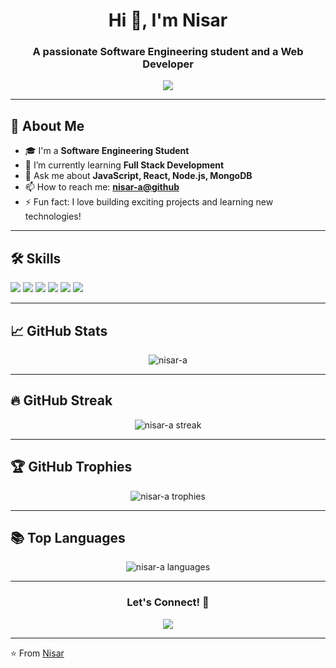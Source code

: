 <h1 align="center">Hi 👋, I'm Nisar</h1>
<h3 align="center">A passionate Software Engineering student and a Web Developer</h3>

<p align="center">
  <img src="https://readme-typing-svg.herokuapp.com?font=Roboto&size=24&color=00ADB5&center=true&vCenter=true&width=500&height=50&lines=Web+Developer;Full+Stack+Enthusiast;Always+learning+new+things!">
</p>

---

## 🚀 About Me
- 🎓 I'm a **Software Engineering Student**
- 🌱 I’m currently learning **Full Stack Development**
- 💬 Ask me about **JavaScript, React, Node.js, MongoDB**
- 📫 How to reach me: **[nisar-a@github](https://github.com/nisar-a)**
- ⚡ Fun fact: I love building exciting projects and learning new technologies!

---

## 🛠️ Skills

<p align="left">
  <img src="https://img.shields.io/badge/HTML5-E34F26?style=for-the-badge&logo=html5&logoColor=white"/>
  <img src="https://img.shields.io/badge/CSS3-1572B6?style=for-the-badge&logo=css3&logoColor=white"/>
  <img src="https://img.shields.io/badge/JavaScript-F7DF1E?style=for-the-badge&logo=javascript&logoColor=black"/>
  <img src="https://img.shields.io/badge/React-20232A?style=for-the-badge&logo=react&logoColor=61DAFB"/>
  <img src="https://img.shields.io/badge/Node.js-339933?style=for-the-badge&logo=nodedotjs&logoColor=white"/>
  <img src="https://img.shields.io/badge/MongoDB-4EA94B?style=for-the-badge&logo=mongodb&logoColor=white"/>
</p>

---

## 📈 GitHub Stats

<p align="center">
  <img src="https://github-readme-stats.vercel.app/api?username=nisar-a&show_icons=true&theme=radical" alt="nisar-a" />
</p>

---

## 🔥 GitHub Streak

<p align="center">
  <img src="https://streak-stats.demolab.com?user=nisar-a&theme=radical&hide_border=false" alt="nisar-a streak" />
</p>

---

## 🏆 GitHub Trophies

<p align="center">
  <img src="https://github-profile-trophy.vercel.app/?username=nisar-a&theme=radical&no-frame=true&no-bg=true" alt="nisar-a trophies" />
</p>

---

## 📚 Top Languages

<p align="center">
  <img src="https://github-readme-stats.vercel.app/api/top-langs/?username=nisar-a&layout=compact&theme=radical" alt="nisar-a languages" />
</p>

---

<h3 align="center">Let's Connect! 🤝</h3>

<p align="center">
  <a href="https://github.com/nisar-a" target="blank">
    <img align="center" src="https://img.shields.io/badge/GitHub-100000?style=for-the-badge&logo=github&logoColor=white" />
  </a>
  <!-- You can add LinkedIn or other socials if you want -->
</p>

---

⭐️ From [Nisar](https://github.com/nisar-a)
